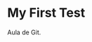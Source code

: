 <!DOCTYPE html>
<html>
<head>
</head>
<body>

<h1>My First Test</h1>
<p>Aula de Git.</p>

</body>
</html>
